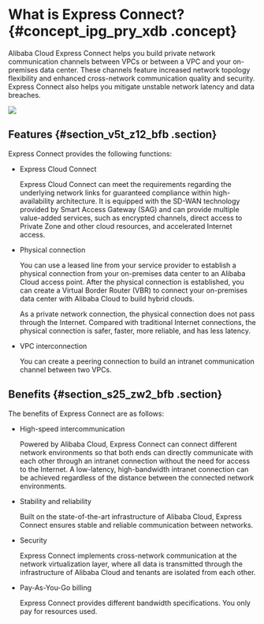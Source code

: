 # What is Express Connect? {#concept_ipg_pry_xdb .concept}

Alibaba Cloud Express Connect helps you build private network communication channels between VPCs or between a VPC and your on-premises data center. These channels feature increased network topology flexibility and enhanced cross-network communication quality and security. Express Connect also helps you mitigate unstable network latency and data breaches.

![](http://static-aliyun-doc.oss-cn-hangzhou.aliyuncs.com/assets/img/13811/15577164274200_en-US.jpg)

## Features {#section_v5t_z12_bfb .section}

Express Connect provides the following functions:

-   Express Cloud Connect

    Express Cloud Connect can meet the requirements regarding the underlying network links for guaranteed compliance within high-availability architecture. It is equipped with the SD-WAN technology provided by Smart Access Gateway \(SAG\) and can provide multiple value-added services, such as encrypted channels, direct access to Private Zone and other cloud resources, and accelerated Internet access.

-   Physical connection

    You can use a leased line from your service provider to establish a physical connection from your on-premises data center to an Alibaba Cloud access point. After the physical connection is established, you can create a Virtual Border Router \(VBR\) to connect your on-premises data center with Alibaba Cloud to build hybrid clouds.

    As a private network connection, the physical connection does not pass through the Internet. Compared with traditional Internet connections, the physical connection is safer, faster, more reliable, and has less latency.

-   VPC interconnection

    You can create a peering connection to build an intranet communication channel between two VPCs.


## Benefits {#section_s25_zw2_bfb .section}

The benefits of Express Connect are as follows:

-   High-speed intercommunication

    Powered by Alibaba Cloud, Express Connect can connect different network environments so that both ends can directly communicate with each other through an intranet connection without the need for access to the Internet. A low-latency, high-bandwidth intranet connection can be achieved regardless of the distance between the connected network environments.

-   Stability and reliability

    Built on the state-of-the-art infrastructure of Alibaba Cloud, Express Connect ensures stable and reliable communication between networks.

-   Security

    Express Connect implements cross-network communication at the network virtualization layer, where all data is transmitted through the infrastructure of Alibaba Cloud and tenants are isolated from each other.

-   Pay-As-You-Go billing

    Express Connect provides different bandwidth specifications. You only pay for resources used.


